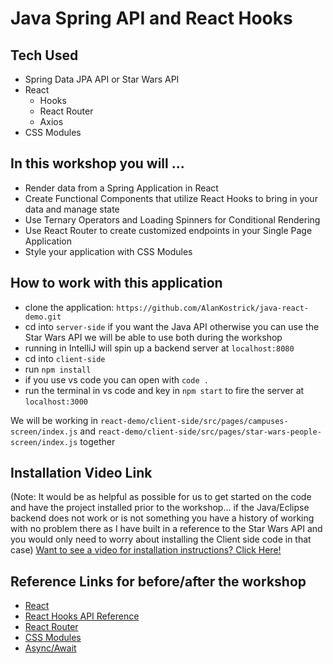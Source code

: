 # Java Spring API and React Hooks

## Tech Used
- Spring Data JPA API or Star Wars API 
- React
    - Hooks
    - React Router
    - Axios
- CSS Modules

## In this workshop you will ...
- Render data from a Spring Application in React
- Create Functional Components that utilize React Hooks to bring in your data and manage state
- Use Ternary Operators and Loading Spinners for Conditional Rendering 
- Use React Router to create customized endpoints in your Single Page Application
- Style your application with CSS Modules 

## How to work with this application 
- clone the application: `https://github.com/AlanKostrick/java-react-demo.git`
- cd into `server-side` if you want the Java API otherwise you can use the Star Wars API we will be able to use both during the workshop
- running in IntelliJ will spin up a backend server at `localhost:8080`
- cd into `client-side`
- run `npm install`
- if you use vs code you can open with `code .` 
- run the terminal in vs code and key in `npm start` to fire the server at `localhost:3000`

We will be working in `react-demo/client-side/src/pages/campuses-screen/index.js` and `react-demo/client-side/src/pages/star-wars-people-screen/index.js` together

## Installation Video Link
(Note: It would be as helpful as possible for us to get started on the code and have the project installed prior to the workshop... if the Java/Eclipse backend does not work or is not something you have a history of working with no problem there as I have built in a reference to the Star Wars API and you would only need to worry about installing the Client side code in that case)
[Want to see a video for installation instructions? Click Here!](https://youtu.be/CiGSn-BsFGY)

## Reference Links for before/after the workshop
- [React](https://reactjs.org/)
- [React Hooks API Reference](https://reactjs.org/docs/hooks-reference.html)
- [React Router](https://reacttraining.com/react-router/web/guides/quick-start)
- [CSS Modules](https://programmingwithmosh.com/react/css-modules-react/)
- [Async/Await](https://javascript.info/async-await)
